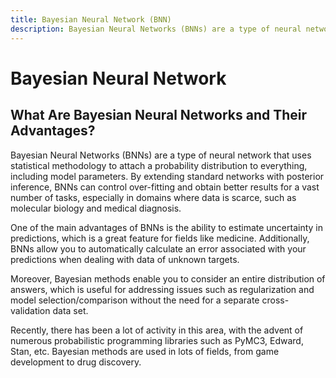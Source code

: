 ```yaml
---
title: Bayesian Neural Network (BNN)
description: Bayesian Neural Networks (BNNs) are a type of neural network that uses statistical methodology to attach a probability distribution to everything, including model parameters. By extending standard networks with posterior inference, BNNs can control over-fitting and obtain better results for a vast number of tasks, especially in domains where data is scarce, such as molecular biology and medical diagnosis.
---
```


# Bayesian Neural Network

## What Are Bayesian Neural Networks and Their Advantages?

Bayesian Neural Networks (BNNs) are a type of neural network that uses statistical methodology to attach a probability distribution to everything, including model parameters. By extending standard networks with posterior inference, BNNs can control over-fitting and obtain better results for a vast number of tasks, especially in domains where data is scarce, such as molecular biology and medical diagnosis.

One of the main advantages of BNNs is the ability to estimate uncertainty in predictions, which is a great feature for fields like medicine. Additionally, BNNs allow you to automatically calculate an error associated with your predictions when dealing with data of unknown targets.

Moreover, Bayesian methods enable you to consider an entire distribution of answers, which is useful for addressing issues such as regularization and model selection/comparison without the need for a separate cross-validation data set.

Recently, there has been a lot of activity in this area, with the advent of numerous probabilistic programming libraries such as PyMC3, Edward, Stan, etc. Bayesian methods are used in lots of fields, from game development to drug discovery.
